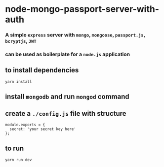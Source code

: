 # node-mongo-passport-server-with-auth

### A simple `express` server with `mongo`, `mongoose`, `passport.js`, `bcryptjs`, `JWT` 

### can be used as boilerplate for a `node.js` application

## to install dependencies
```
yarn install
```

## install `mongodb` and run `mongod` command

## create a `./config.js` file with structure
```
module.exports = {
  secret: 'your secret key here'
};
```

## to run
```
yarn run dev
```

